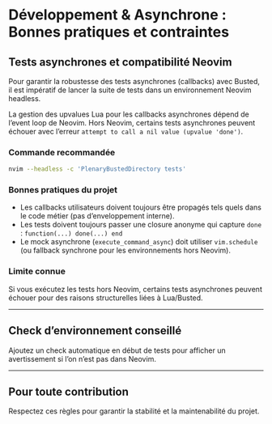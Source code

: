 # Développement & Asynchrone : Bonnes pratiques et contraintes

## Tests asynchrones et compatibilité Neovim

Pour garantir la robustesse des tests asynchrones (callbacks) avec Busted, il est impératif de lancer la suite de tests dans un environnement Neovim headless.

La gestion des upvalues Lua pour les callbacks asynchrones dépend de l’event loop de Neovim. Hors Neovim, certains tests asynchrones peuvent échouer avec l’erreur `attempt to call a nil value (upvalue 'done')`.

### Commande recommandée
```sh
nvim --headless -c 'PlenaryBustedDirectory tests'
```

### Bonnes pratiques du projet
- Les callbacks utilisateurs doivent toujours être propagés tels quels dans le code métier (pas d’enveloppement interne).
- Les tests doivent toujours passer une closure anonyme qui capture `done` : `function(...) done(...) end`
- Le mock asynchrone (`execute_command_async`) doit utiliser `vim.schedule` (ou fallback synchrone pour les environnements hors Neovim).

### Limite connue
Si vous exécutez les tests hors Neovim, certains tests asynchrones peuvent échouer pour des raisons structurelles liées à Lua/Busted.

---

## Check d’environnement conseillé
Ajoutez un check automatique en début de tests pour afficher un avertissement si l’on n’est pas dans Neovim.

---

## Pour toute contribution
Respectez ces règles pour garantir la stabilité et la maintenabilité du projet.
